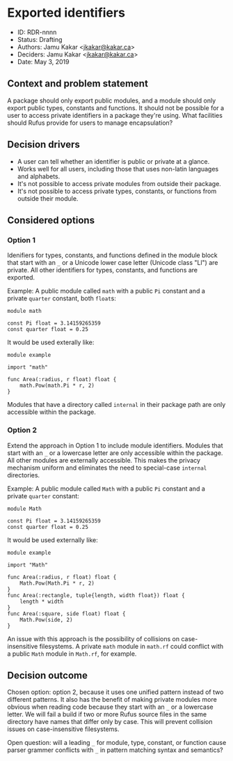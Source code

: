 # Exported identifiers

* ID: RDR-nnnn
* Status: Drafting
* Authors: Jamu Kakar <[jkakar@kakar.ca](mailto:jkakar@kakar.ca)>
* Deciders: Jamu Kakar <[jkakar@kakar.ca](mailto:jkakar@kakar.ca)>
* Date: May 3, 2019

## Context and problem statement

A package should only export public modules, and a module should only export
public types, constants and functions. It should not be possible for a user to
access private identifiers in a package they're using. What facilities should
Rufus provide for users to manage encapsulation?

## Decision drivers

* A user can tell whether an identifier is public or private at a glance.
* Works well for all users, including those that uses non-latin languages and
  alphabets.
* It's not possible to access private modules from outside their package.
* It's not possible to access private types, constants, or functions from
  outside their module.

## Considered options

### Option 1

Idenifiers for types, constants, and functions defined in the module block that
start with an `_` or a Unicode lower case letter (Unicode class "Ll") are
private. All other identifiers for types, constants, and functions are exported.

Example: A public module called `math` with a public `Pi` constant and a private
`quarter` constant, both `float`s:

```rufus
module math

const Pi float = 3.14159265359
const quarter float = 0.25
```

It would be used exterally like:

```rufus
module example

import "math"

func Area(:radius, r float) float {
    math.Pow(math.Pi * r, 2)
}
```

Modules that have a directory called `internal` in their package path are only
accessible within the package.

### Option 2

Extend the approach in Option 1 to include module identifiers. Modules that
start with an `_` or a lowercase letter are only accessible within the package.
All other modules are externally accessible. This makes the privacy mechanism
uniform and eliminates the need to special-case `internal` directories.

Example: A public module called `Math` with a public `Pi` constant and a private
`quarter` constant:

```rufus
module Math

const Pi float = 3.14159265359
const quarter float = 0.25
```

It would be used externally like:

```rufus
module example

import "Math"

func Area(:radius, r float) float {
    Math.Pow(Math.Pi * r, 2)
}
func Area(:rectangle, tuple{length, width float}) float {
    length * width
}
func Area(:square, side float) float {
    Math.Pow(side, 2)
}
```

An issue with this approach is the possibility of collisions on case-insensitive
filesystems. A private `math` module in `math.rf` could conflict with a public
`Math` module in `Math.rf`, for example.

## Decision outcome

Chosen option: option 2, because it uses one unified pattern instead of two
different patterns. It also has the benefit of making private modules more
obvious when reading code because they start with an `_` or a lowercase letter.
We will fail a build if two or more Rufus source files in the same directory
have names that differ only by case. This will prevent collision issues on
case-insensitive filesystems.

Open question: will a leading `_` for module, type, constant, or function cause
parser grammer conflicts with `_` in pattern matching syntax and semantics?
